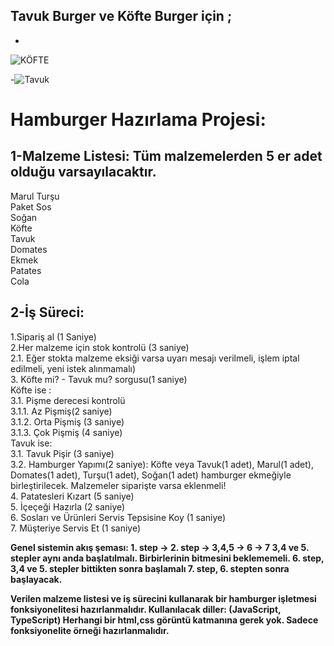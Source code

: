 
## Tavuk Burger ve Köfte Burger için ;

- 
![KÖFTE](https://user-images.githubusercontent.com/88663001/157079155-03701316-1a59-4d22-8c92-7600fa8080fd.PNG)

-![Tavuk](https://user-images.githubusercontent.com/88663001/157079178-d4603e69-0f0d-4a24-91b1-3425445e47bf.PNG)







# Hamburger Hazırlama Projesi:

## 1-Malzeme Listesi: Tüm malzemelerden 5 er adet olduğu varsayılacaktır.
Marul
Turşu  
Paket Sos  
Soğan  
Köfte  
Tavuk  
Domates  
Ekmek  
Patates  
Cola  


## 2-İş Süreci:

1.Sipariş al (1 Saniye)  
2.Her malzeme için stok kontrolü (3 saniye)  
2.1. Eğer stokta malzeme eksiği varsa uyarı mesajı verilmeli, işlem iptal edilmeli, yeni istek alınmamalı)  
3. Köfte mi? - Tavuk mu? sorgusu(1 saniye)  
Köfte ise :  
3.1. Pişme derecesi kontrolü  
3.1.1. Az Pişmiş(2 saniye)  
3.1.2. Orta Pişmiş (3 saniye)  
3.1.3. Çok Pişmiş (4 saniye)  
Tavuk ise:  
3.1. Tavuk Pişir (3 saniye)  
3.2. Hamburger Yapımı(2 saniye): Köfte veya Tavuk(1 adet), Marul(1 adet), Domates(1 adet), Turşu(1 adet), Soğan(1 adet) hamburger ekmeğiyle birleştirilecek.
Malzemeler siparişte varsa eklenmeli!  
4. Patatesleri Kızart (5 saniye)  
5. İçeçeği Hazırla (2 saniye)  
6. Sosları ve Ürünleri Servis Tepsisine Koy (1 saniye)  
7. Müşteriye Servis Et (1 saniye)  

<strong>
Genel sistemin akış şeması: 1. step -> 2. step -> 3,4,5 -> 6 -> 7
3,4 ve 5. stepler aynı anda başlatılmalı. Birbirlerinin bitmesini beklememeli. 
6. step, 3,4 ve 5. stepler bittikten sonra başlamalı
7. step, 6. stepten sonra başlayacak.
   
<br/>  

Verilen malzeme listesi ve iş sürecini kullanarak bir hamburger işletmesi fonksiyonelitesi hazırlanmalıdır. 
Kullanılacak diller: (JavaScript, TypeScript)
Herhangi bir html,css görüntü katmanına gerek yok. Sadece fonksiyonelite örneği hazırlanmalıdır.
</strong>
